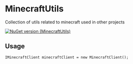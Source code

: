 # MinecraftUtils

Collection of utils related to minecraft used in other projects

[![NuGet version (MinecraftUtils)](https://img.shields.io/nuget/v/MinecraftUtils.svg?style=flat-square)](https://www.nuget.org/packages/MinecraftUtils/)

## Usage

`IMinecraftClient minecraftClient = new MinecraftClient();`
